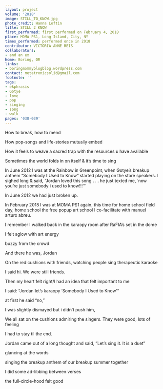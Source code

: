 ```yaml
---
layout: project
volume: '2018'
image: STILL_TO_KNOW.jpg
photo_credit: Hanna Loftin
title: STILL 2 KNOW
first_performed: first performed on February 4, 2018
place: MOMA PS1, Long Island, City, NY
times_performed: performed once in 2018
contributor: VICTORIA ANNE REIS
collaborators:
- and an ex
home: Boring, OR
links:
- boringmommyblogblog.wordpress.com
contact: metatronicsolid@gmail.com
footnote: ''
tags:
- ekphrasis
- Gotye
- love
- pop
- singing
- song
- walk
pages: '038-039'
---
```


How to break, how to mend

How pop-songs and life-stories mutually embed

How it feels to weave a sacred trap with the resources u have available

Sometimes the world folds in on itself & it’s time to sing

In June 2012 I was at the Rainbow in Greenpoint, when Gotye’s breakup anthem “Somebody I Used to Know” started playing on the store speakers. I sighed long & said, “Jordan loved this song . . . he just texted me, ‘now you’re just somebody i used to know!!!’”

In June 2012 we had just broken up.

In February 2018 I was at MOMA PS1 again, this time for home school field day, home school the free popup art school I co-facilitate with manuel arturo abreu.

I remember I walked back in the karaopy room after RaFIA’s set in the dome

I felt aglow with art energy

buzzy from the crowd

And there he was, Jordan

On the red cushions with friends, watching people sing therapeutic karaoke

I said hi. We were still friends.

Then my heart felt right/I had an idea that felt important to me

I said: “Jordan let’s karaopy ‘Somebody I Used to Know’”

at first he said “no,”

I was slightly dismayed but i didn’t push him,

We all sat on the cushions admiring the singers. They were good, lots of feeling

I had to stay til the end.

Jordan came out of a long thought and said, “Let’s sing it. It is a duet”

glancing at the words

singing the breakup anthem of our breakup summer together

I did some ad-libbing between verses

the full-circle-hood felt good
